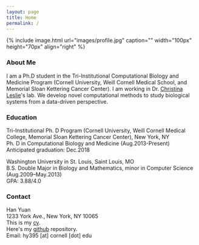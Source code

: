 ```yaml
---
layout: page
title: Home
permalink: /
---
```


{% include image.html url="images/profile.jpg" caption="" width="100px" height="70px" align="right" %}

### About Me
I am a Ph.D student in the Tri-Institutional Computational Biology and Medicine Program (Cornell University, Weill Cornell Medical School, and Memorial Sloan Kettering Cancer Center). I am working in Dr. [Christina Leslie]'s lab. We develop novel computational methods to study biological systems from a data-driven perspective.

### Education
Tri-Institutional Ph. D Program (Cornell University, Weill Cornell Medical College, Memorial Sloan Kettering Cancer Center), New York, NY <br />
Ph. D in Computational Biology and Medicine  (Aug.2013-Present) <br />
Anticipated graduation: Dec.2018

Washington University in St. Louis, Saint Louis, MO <br />
B.S. Double Major in Biology and Mathematics, minor in Computer Science (Aug.2009–May.2013) <br />
GPA: 3.88/4.0 <br />

### Contact
Han Yuan <br />
1233 York Ave., New York, NY 10065 <br />
This is my [cv]. <br />
Here's my [github] repository. <br />
Email: hy395 [at] cornell [dot] edu

[cv]: http://cbio.mskcc.org/~hy395/cv.pdf
[Christina Leslie]: http://cbio.mskcc.org/leslielab/index.html
[github]: https://github.com/hy395
